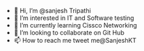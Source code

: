 - 👋 Hi, I’m @sanjesh Tripathi
- 👀 I’m interested in IT and Software testing
- 🌱 I’m currently learning Cissco Networking
- 💞️ I’m looking to collaborate on Git Hub
- 📫 How to reach me tweet me@SanjeshKT


<!---
sanjeshkt/sanjeshkt is a ✨ special ✨ repository because its `README.md` (this file) appears on your GitHub profile.
You can click the Preview link to take a look at your changes.
--->
